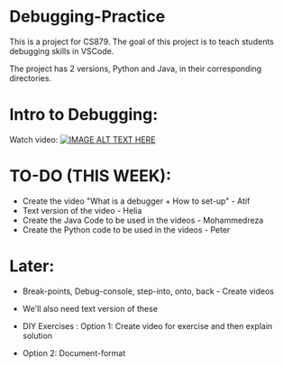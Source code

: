 # Debugging-Practice

This is a project for CS879. The goal of this project is to teach students debugging skills in VSCode.

The project has 2 versions, Python and Java, in their corresponding directories.

# Intro to Debugging:
Watch video:
[![IMAGE ALT TEXT HERE](https://img.youtube.com/vi/4Zfbp7QbRfA/0.jpg)](https://youtu.be/4Zfbp7QbRfA)

# TO-DO (THIS WEEK):
- Create the video "What is a debugger + How to set-up" - Atif
- Text version of the video - Helia
- Create the Java Code to be used in the videos - Mohammedreza
- Create the Python code to be used in the videos - Peter

# Later:
  - Break-points, Debug-console, step-into, onto, back - Create videos
  - We'll also need text version of these
 
- DIY Exercises : Option 1: Create video for exercise and then explain solution
- Option 2: Document-format
  
